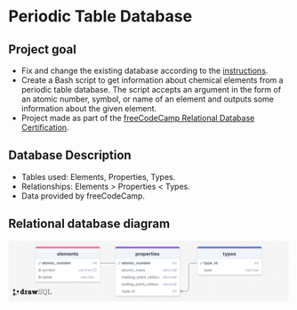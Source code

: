 # Periodic Table Database

## Project goal

* Fix and change the existing database according to the [instructions](https://github.com/freeCodeCamp/learn-periodic-table-database/blob/main/TUTORIAL.md).
* Create a Bash script to get information about chemical elements from a periodic table database. The script accepts an argument in the form of an atomic number, symbol, or name of an element and outputs some information about the given element.
* Project made as part of the [freeCodeCamp Relational Database Certification](https://www.freecodecamp.org/learn/relational-database).

## Database Description

* Tables used: Elements, Properties, Types.
* Relationships: Elements > Properties < Types.
* Data provided by freeCodeCamp.

## Relational database diagram
![database](https://github.com/AdelaHlobilova/sql-data-science/blob/main/freecodecamp-sql/periodic-table-database/drawSQL-periodic-table-db.png)
